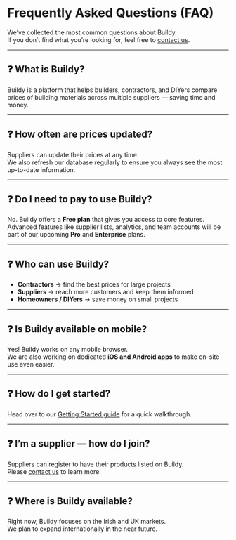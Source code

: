 # Frequently Asked Questions (FAQ)

We’ve collected the most common questions about Buildy.  
If you don’t find what you’re looking for, feel free to [contact us](contact.md).

---

## ❓ What is Buildy?

Buildy is a platform that helps builders, contractors, and DIYers compare prices of building materials across multiple suppliers — saving time and money.

---

## ❓ How often are prices updated?

Suppliers can update their prices at any time.  
We also refresh our database regularly to ensure you always see the most up-to-date information.

---

## ❓ Do I need to pay to use Buildy?

No. Buildy offers a **Free plan** that gives you access to core features.  
Advanced features like supplier lists, analytics, and team accounts will be part of our upcoming **Pro** and **Enterprise** plans.

---

## ❓ Who can use Buildy?

- **Contractors** → find the best prices for large projects  
- **Suppliers** → reach more customers and keep them informed  
- **Homeowners / DIYers** → save money on small projects  

---

## ❓ Is Buildy available on mobile?

Yes! Buildy works on any mobile browser.  
We are also working on dedicated **iOS and Android apps** to make on-site use even easier.

---

## ❓ How do I get started?

Head over to our [Getting Started guide](getting-started.md) for a quick walkthrough.

---

## ❓ I’m a supplier — how do I join?

Suppliers can register to have their products listed on Buildy.  
Please [contact us](contact.md) to learn more.

---

## ❓ Where is Buildy available?

Right now, Buildy focuses on the Irish and UK markets.  
We plan to expand internationally in the near future.
